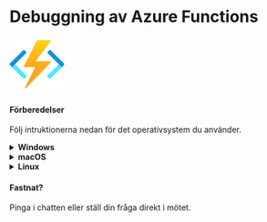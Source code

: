 # Debuggning av Azure Functions

<img src="function.png" alt="drawing" width="96" height="96"/>

#### Förberedelser

Följ intruktionerna nedan för det operativsystem du använder.


<details><summary><strong>Windows</strong></summary>
<p>

1. Ladda ned .NET Core 3.1 SDK här [64-bitars-installationsfil](https://dotnet.microsoft.com/download/dotnet/thank-you/sdk-3.1.408-windows-x64-installer)
2. Installera VS Code (Visual Studio Code) [länk](https://code.visualstudio.com/Download#)
3. Installera Azure Functions Core Tools [64-bitars-installationsfil](https://go.microsoft.com/fwlink/?linkid=2135274)

</p>
</details>

<details><summary><strong>macOS</strong></summary>
<p>

1. Ladda ned .NET Core 3.1 SDK här [installationsfil](https://dotnet.microsoft.com/download/dotnet/thank-you/sdk-3.1.408-macos-x64-installer)
2. Installera VS Code (Visual Studio Code) [länk](https://code.visualstudio.com/Download#)
3. Installera Azure Functions Core Tools [länk-till-dokumentation](https://docs.microsoft.com/en-us/azure/azure-functions/functions-run-local?tabs=macos%2Ccsharp%2Cbash#install-the-azure-functions-core-tools)

</p>
</details>

<details><summary><strong>Linux</strong></summary>
<p>

1. Följ denna [guide](https://docs.microsoft.com/sv-se/dotnet/core/install/linux) för att ladda ned .NET Core 3.1 SDK 
2. Installera VS Code (Visual Studio Code) [länk](https://code.visualstudio.com/Download#)
3. Installera Azure Functions Core Tools [länk-till-dokumentation](https://docs.microsoft.com/en-us/azure/azure-functions/functions-run-local?tabs=linux%2Ccsharp%2Cbash#install-the-azure-functions-core-tools)

</p>
</details>

#### Fastnat?

Pinga i chatten eller ställ din fråga direkt i mötet.

